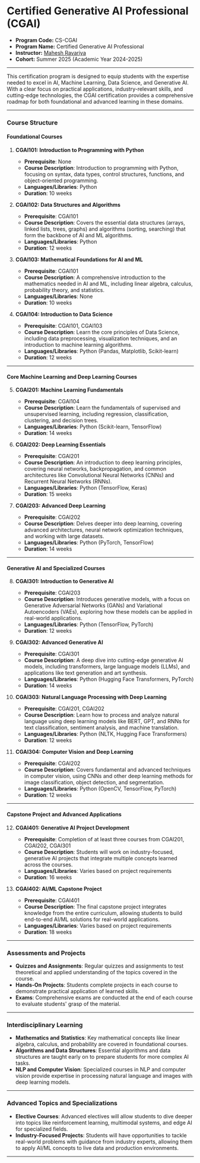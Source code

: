 # Certified Generative AI Professional (CGAI)  
* **Program Code:** CS-CGAI
* **Program Name:** Certified Generative AI Professional
* **Instructor:** [Mahesh Ravariya](https://www.linkedin.com/in/mravariya/)
* **Cohort:** Summer 2025 (Academic Year 2024-2025)
---

This certification program is designed to equip students with the expertise needed to excel in AI, Machine Learning, Data Science, and Generative AI. With a clear focus on practical applications, industry-relevant skills, and cutting-edge technologies, the CGAI certification provides a comprehensive roadmap for both foundational and advanced learning in these domains.

---

### **Course Structure**

#### **Foundational Courses**

1. **CGAI101: Introduction to Programming with Python**  
   - **Prerequisite**: None  
   - **Course Description**: Introduction to programming with Python, focusing on syntax, data types, control structures, functions, and object-oriented programming.
   - **Languages/Libraries**: Python
   - **Duration**: 10 weeks

2. **CGAI102: Data Structures and Algorithms**  
   - **Prerequisite**: CGAI101  
   - **Course Description**: Covers the essential data structures (arrays, linked lists, trees, graphs) and algorithms (sorting, searching) that form the backbone of AI and ML algorithms.
   - **Languages/Libraries**: Python  
   - **Duration**: 12 weeks

3. **CGAI103: Mathematical Foundations for AI and ML**  
   - **Prerequisite**: CGAI101  
   - **Course Description**: A comprehensive introduction to the mathematics needed in AI and ML, including linear algebra, calculus, probability theory, and statistics.
   - **Languages/Libraries**: None  
   - **Duration**: 10 weeks

4. **CGAI104: Introduction to Data Science**  
   - **Prerequisite**: CGAI101, CGAI103  
   - **Course Description**: Learn the core principles of Data Science, including data preprocessing, visualization techniques, and an introduction to machine learning algorithms.
   - **Languages/Libraries**: Python (Pandas, Matplotlib, Scikit-learn)  
   - **Duration**: 12 weeks

---

#### **Core Machine Learning and Deep Learning Courses**

5. **CGAI201: Machine Learning Fundamentals**  
   - **Prerequisite**: CGAI104  
   - **Course Description**: Learn the fundamentals of supervised and unsupervised learning, including regression, classification, clustering, and decision trees.
   - **Languages/Libraries**: Python (Scikit-learn, TensorFlow)  
   - **Duration**: 14 weeks

6. **CGAI202: Deep Learning Essentials**  
   - **Prerequisite**: CGAI201  
   - **Course Description**: An introduction to deep learning principles, covering neural networks, backpropagation, and common architectures like Convolutional Neural Networks (CNNs) and Recurrent Neural Networks (RNNs).
   - **Languages/Libraries**: Python (TensorFlow, Keras)  
   - **Duration**: 15 weeks

7. **CGAI203: Advanced Deep Learning**  
   - **Prerequisite**: CGAI202  
   - **Course Description**: Delves deeper into deep learning, covering advanced architectures, neural network optimization techniques, and working with large datasets.
   - **Languages/Libraries**: Python (PyTorch, TensorFlow)  
   - **Duration**: 14 weeks

---

#### **Generative AI and Specialized Courses**

8. **CGAI301: Introduction to Generative AI**  
   - **Prerequisite**: CGAI203  
   - **Course Description**: Introduces generative models, with a focus on Generative Adversarial Networks (GANs) and Variational Autoencoders (VAEs), exploring how these models can be applied in real-world applications.
   - **Languages/Libraries**: Python (TensorFlow, PyTorch)  
   - **Duration**: 12 weeks

9. **CGAI302: Advanced Generative AI**  
   - **Prerequisite**: CGAI301  
   - **Course Description**: A deep dive into cutting-edge generative AI models, including transformers, large language models (LLMs), and applications like text generation and art synthesis.
   - **Languages/Libraries**: Python (Hugging Face Transformers, PyTorch)  
   - **Duration**: 14 weeks

10. **CGAI303: Natural Language Processing with Deep Learning**  
    - **Prerequisite**: CGAI201, CGAI202  
    - **Course Description**: Learn how to process and analyze natural language using deep learning models like BERT, GPT, and RNNs for text classification, sentiment analysis, and machine translation.
    - **Languages/Libraries**: Python (NLTK, Hugging Face Transformers)  
    - **Duration**: 12 weeks

11. **CGAI304: Computer Vision and Deep Learning**  
    - **Prerequisite**: CGAI202  
    - **Course Description**: Covers fundamental and advanced techniques in computer vision, using CNNs and other deep learning methods for image classification, object detection, and segmentation.
    - **Languages/Libraries**: Python (OpenCV, TensorFlow, PyTorch)  
    - **Duration**: 12 weeks

---

#### **Capstone Project and Advanced Applications**

12. **CGAI401: Generative AI Project Development**  
    - **Prerequisite**: Completion of at least three courses from CGAI201, CGAI202, CGAI301  
    - **Course Description**: Students will work on industry-focused, generative AI projects that integrate multiple concepts learned across the courses.
    - **Languages/Libraries**: Varies based on project requirements  
    - **Duration**: 16 weeks

13. **CGAI402: AI/ML Capstone Project**  
    - **Prerequisite**: CGAI401  
    - **Course Description**: The final capstone project integrates knowledge from the entire curriculum, allowing students to build end-to-end AI/ML solutions for real-world applications.
    - **Languages/Libraries**: Varies based on project requirements  
    - **Duration**: 18 weeks

---

### **Assessments and Projects**

- **Quizzes and Assignments**: Regular quizzes and assignments to test theoretical and applied understanding of the topics covered in the course.
- **Hands-On Projects**: Students complete projects in each course to demonstrate practical application of learned skills.
- **Exams**: Comprehensive exams are conducted at the end of each course to evaluate students' grasp of the material.

---

### **Interdisciplinary Learning**

- **Mathematics and Statistics**: Key mathematical concepts like linear algebra, calculus, and probability are covered in foundational courses.
- **Algorithms and Data Structures**: Essential algorithms and data structures are taught early on to prepare students for more complex AI tasks.
- **NLP and Computer Vision**: Specialized courses in NLP and computer vision provide expertise in processing natural language and images with deep learning models.

---

### **Advanced Topics and Specializations**

- **Elective Courses**: Advanced electives will allow students to dive deeper into topics like reinforcement learning, multimodal systems, and edge AI for specialized fields.
- **Industry-Focused Projects**: Students will have opportunities to tackle real-world problems with guidance from industry experts, allowing them to apply AI/ML concepts to live data and production environments.

---
